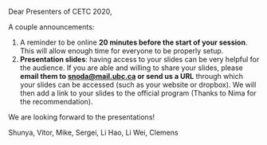 Dear Presenters of CETC 2020,

A couple announcements:

1. A reminder to be online **20 minutes before the start of your session**. This will allow enough time for everyone to be properly setup.
2. **Presentation slides**: having access to your slides can be very helpful for the audience. If you are able and willing to share your slides, please **email them to [snoda@mail.ubc.ca](mailto:snoda@mail.ubc.ca) or send us a URL** through which your slides can be accessed (such as your website or dropbox). We will then add a link to your slides to the official program (Thanks to Nima for the recommendation).

We are looking forward to the presentations!

Shunya, Vitor, Mike, Sergei, Li Hao, Li Wei, Clemens
